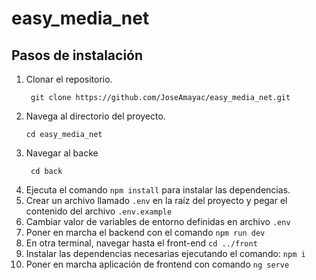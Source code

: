# easy_media_net

## Pasos de instalación
1. Clonar el repositorio.
   ```
    git clone https://github.com/JoseAmayac/easy_media_net.git
   ```
2. Navega al directorio del proyecto.
    ```
    cd easy_media_net
   ```
3. Navegar al backe 
   ```
    cd back
   ```
4. Ejecuta el comando `npm install` para instalar las dependencias.
5. Crear un archivo llamado `.env` en la raíz del proyecto y pegar el contenido del archivo `.env.example`
6. Cambiar valor de variables de entorno definidas en archivo `.env`
7. Poner en marcha el backend con el comando `npm run dev`
8. En otra terminal, navegar hasta el front-end `cd ../front`
9. Instalar las dependencias necesarias ejecutando el comando: `npm i`
10. Poner en marcha aplicación de frontend con comando `ng serve`

